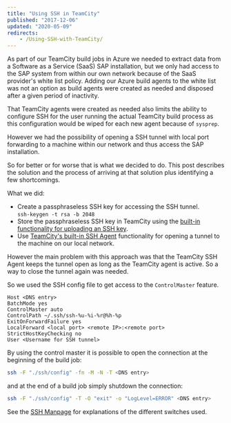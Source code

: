 ```yaml
---
title: "Using SSH in TeamCity"
published: "2017-12-06"
updated: "2020-05-09"
redirects:
    - /Using-SSH-with-TeamCity/
---
```

As part of our TeamCity build jobs in Azure we needed to extract data from a
 Software as a Service (SaaS) SAP installation, but we only had access to the
 SAP system from within our own network because of the SaaS provider's white
 list policy. Adding our Azure build agents to the white list was not an
 option as build agents were created as needed and disposed after a given period
 of inactivity.

That TeamCity agents were created as needed also limits the ability to configure
 SSH for the user running the actual TeamCity build process as this configuration
 would be wiped for each new agent because of `sysprep`.

However we had the possibility of opening a SSH tunnel with local port forwarding
 to a machine within our network and thus access the SAP installation.

So for better or for worse that is what we decided to do. This post describes
 the solution and the process of arriving at that solution plus identifying a
 few shortcomings.

What we did:

* Create a passphraseless SSH key for accessing the SSH tunnel.  
`ssh-keygen -t rsa -b 2048`
* Store the passphraseless SSH key in TeamCity using the
  [built-in functionality for uploading an SSH key](https://confluence.jetbrains.com/display/TCD10/SSH+Keys+Management).
* Use [TeamCity's built-in SSH Agent](https://confluence.jetbrains.com/display/TCD10/SSH+Agent)
  functionality for opening a tunnel to the machine on our local network.

However the main problem with this approach was that the TeamCity SSH Agent
 keeps the tunnel open as long as the TeamCity agent is active. So a way to
 close the tunnel again was needed.

So we used the SSH config file to get access to the `ControlMaster` feature.

```shell-session
Host <DNS entry>
BatchMode yes
ControlMaster auto
ControlPath ~/.ssh/ssh-%u-%i-%r@%h-%p
ExitOnForwardFailure yes
LocalForward <local port> <remote IP>:<remote port>
StrictHostKeyChecking no
User <Username for SSH tunnel>
```

By using the control master it is possible to open the connection at the
 beginning of the build job:

```bash
ssh -F "./ssh/config" -fn -M -N -T <DNS entry>
```

and at the end of a build job simply shutdown the connection:

```bash
ssh -F "./ssh/config" -T -O "exit" -o "LogLevel=ERROR" <DNS entry>
```

See the [SSH Manpage](https://man.openbsd.org/ssh) for explanations of the
 different switches used.
